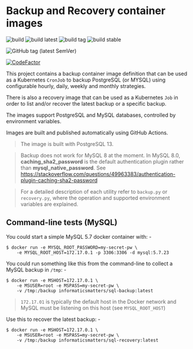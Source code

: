 # Backup and Recovery container images

![build](https://github.com/InformaticsMatters/bandr/workflows/build/badge.svg)
![build latest](https://github.com/InformaticsMatters/bandr/workflows/build%20latest/badge.svg)
![build tag](https://github.com/InformaticsMatters/bandr/workflows/build%20tag/badge.svg)
![build stable](https://github.com/InformaticsMatters/bandr/workflows/build%20stable/badge.svg)

![GitHub tag (latest SemVer)](https://img.shields.io/github/v/tag/informaticsmatters/bandr)

[![CodeFactor](https://www.codefactor.io/repository/github/informaticsmatters/bandr/badge)](https://www.codefactor.io/repository/github/informaticsmatters/bandr)

This project contains a backup container image definition that can be
used as a Kubernetes `CronJob` to backup PostgreSQL (or MYSQL) using
configurable hourly, daily, weekly and monthly strategies.

There is also a recovery image that can be used as a Kubernetes
`Job` in order to list and/or recover the latest backup or a specific
backup.

The images support PostgreSQL and MySQL databases, controlled by
environment variables.

Images are built and published automatically using GitHub Actions.

>   The image is built with PostgreSQL 13.

>   Backup does not work for MySQL 8 at the moment. In MySQL 8.0,
    **caching_sha2_password** is the default authentication plugin
    rather than **mysql_native_password**. See
    https://stackoverflow.com/questions/49963383/authentication-plugin-caching-sha2-password

>   For a detailed description of each utility refer to `backup.py` or
    `recovery.py`, where the operation and supported environment variables
    are explained.

## Command-line tests (MySQL)
You could start a simple MySQL 5.7 docker container with: -

    $ docker run -e MYSQL_ROOT_PASSWORD=my-secret-pw \
        -e MYSQL_ROOT_HOST=172.17.0.1 -p 3306:3306 -d mysql:5.7.23
 
You could run something like this from the command-line
to collect a MySQL backup in `/tmp`: -

    $ docker run -e MSHOST=172.17.0.1 \
        -e MSUSER=root -e MSPASS=my-secret-pw \
        -v /tmp:/backup informaticsmatters/sql-backup:latest

>   `172.17.01` is typically the default host in the Docker network and MySQL
    must be listening on this host (see `MYSQL_ROOT_HOST`)
    
Use this to recover the latest backup: -

    $ docker run -e MSHOST=172.17.0.1 \
        -e MSUSER=root -e MSPASS=my-secret-pw \
        -v /tmp:/backup informaticsmatters/sql-recovery:latest
 